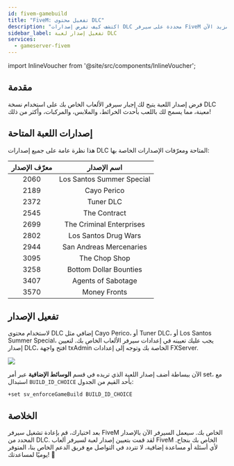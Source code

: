 ```yaml
---
id: fivem-gamebuild
title: "FiveM: تفعيل محتوى DLC"
description: "اكتشف كيف تفرض إصدارات DLC محددة على سيرفر FiveM الخاص بك للوصول إلى أحدث الخرائط، والمركبات، والمحتوى → تعلّم المزيد الآن"
sidebar_label: تفعيل إصدار لعبة DLC
services:
  - gameserver-fivem
---
```


import InlineVoucher from '@site/src/components/InlineVoucher';

## مقدمة

فرض إصدار اللعبة يتيح لك إجبار سيرفر الألعاب الخاص بك على استخدام نسخة DLC معينة، مما يسمح لك باللعب بأحدث الخرائط، والملابس، والمركبات، وأكثر من ذلك!

<InlineVoucher />

## إصدارات اللعبة المتاحة

هذا نظرة عامة على جميع إصدارات DLC المتاحة ومعرّفات الإصدارات الخاصة بها:

| معرّف الإصدار |        اسم الإصدار         |
| :------------: | :------------------------: |
|      2060      | Los Santos Summer Special  |
|      2189      |        Cayo Perico         |
|      2372      |         Tuner DLC          |
|      2545      |       The Contract         |
|      2699      | The Criminal Enterprises   |
|      2802      |   Los Santos Drug Wars     |
|      2944      |  San Andreas Mercenaries   |
|      3095      |       The Chop Shop        |
|      3258      |  Bottom Dollar Bounties    |
|      3407      |    Agents of Sabotage      |
|      3570      |        Money Fronts        |



## تفعيل الإصدار

لاستخدام محتوى DLC إضافي مثل Cayo Perico، أو Tuner DLC، أو Los Santos Summer Special، يجب عليك تعيينه في إعدادات سيرفر الألعاب الخاص بك. لتعيين إصدار DLC، افتح واجهة txAdmin الخاصة بك وتوجه إلى إعدادات FXServer.

![](https://screensaver01.zap-hosting.com/index.php/s/HxmnfPEdcDJgZLX/preview)

الآن ببساطة أضف إصدار اللعبة الذي تريده في قسم **الوسائط الإضافية** عبر أمر set، مع استبدال `BUILD_ID_CHOICE` بأحد القيم من الجدول:

```
+set sv_enforceGameBuild BUILD_ID_CHOICE
```



## الخلاصة

بعد اختيارك، قم بإعادة تشغيل سيرفر FiveM الخاص بك. سيعمل السيرفر الآن بالإصدار المحدد من DLC. لقد قمت بتعيين إصدار لعبة لسيرفر ألعاب FiveM الخاص بك بنجاح. لأي أسئلة أو مساعدة إضافية، لا تتردد في التواصل مع فريق الدعم الخاص بنا، المتوفر يوميًا لمساعدتك! 🙂

<InlineVoucher />